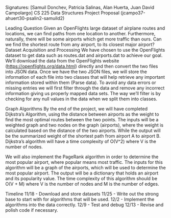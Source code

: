 Signatures: [Samuil Donchev, Patricia Salinas, Alan Huerta, Juan David Campolargo]
CS 225 Data Structures 
Project Proposal (jcampo37-ahuert30-psalin2-samuild2) 

Leading Question
Given an OpenFlights large dataset of airplane routes and locations, we can find paths from one location to another. Furthermore, naturally, there will be some airports which get more traffic than ours. Can we find the shortest route from any airport, to its closest major airport?
Dataset Acquisition and Processing
We have chosen to use the OpenFlights dataset to get data such as routes.dat and airports.dat to achieve our goal. 
We’ll download the data from the OpenFlights website (https://openflights.org/data.html) directly and then convert the two files into JSON data. Once we have the two JSON files, we will store the information of each file into two classes that will help retrieve any important information stored within them (Parse data). 
To avoid any data errors or missing entries we will first filter through the data and remove any incorrect information giving us properly mapped data sets. The way we’ll filter is by checking for any null values in the data when we split them into classes. 

Graph Algorithms
By the end of the project, we will have completed Dijkstra’s Algorithm, using the distance between airports as the weight to find the most optimal routes between the two points. The inputs will be a weighted graph and two nodes on the graph (airports), where the weight is calculated based on the distance of the two airports. While the output will be the summarized weight of the shortest path from airport A to airport B. Dijkstra’s algorithm will have a time complexity of  O(V^2) where V is the number of nodes.

We will also implement the PageRank algorithm in order to determine the most popular airport, where popular means most traffic. The inputs for this algorithm will be a graph of the airports, which will be used to determine the most popular airport. The output will be a dictionary that holds an airport and its popularity value. The time complexity of this algorithm should be O(V + M) where V is the number of nodes and M is the number of edges.

Timeline
11/18 - Download and store datasets
11/25 - Write out the strong base to start with for algorithms that will be used. 
12/2 - Implement the algorithms into the data correctly.
12/9 - Test and debug 
12/13 - Revise and polish code if necessary.



